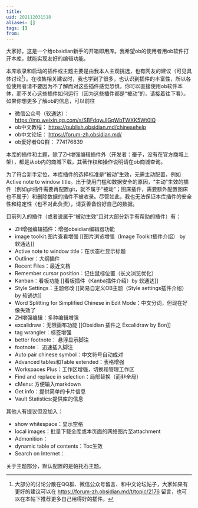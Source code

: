 ```yaml
---
title: 
uid: 202112031518
aliases: []
tags: []
from: 
---
```

大家好，这是一个给obsidian新手的开箱即用库。我希望ob的使用者用ob软件打开本库，就能实现友好的编辑功能。

本库收录和启动的插件或主题主要是由我本人主观挑选，也有网友的建议（可见具体讨论[^1]）。在收集相关建议时，我也学到了很多，也认识到插件的丰富性，所以各位使用者请不要因为不了解而对这些插件感觉恐惧，你可以直接使用ob软件本体，而不关心这些插件如何运行（因为这些插件都是“被动”的，请接着往下看）。如果你想更多了解ob的信息，可以前往
- 微信公众号（软通达）： https://mp.weixin.qq.com/s/SBFdqwJlGpWbTWXK5Wt0lQ
- ob中文教程： https://publish.obsidian.md/chinesehelp
- ob中文论坛： https://forum-zh.obsidian.md/
- ob爱好者QQ群： 774176839

本库的插件和主题，除了ZH增强编辑插件外（开发者：蚕子，没有在官方商城上架），都是从ob内的商城下载，其著作权和操作说明请在ob商城查询。

为了符合新手定位，本库插件的选择标准是“被动”生效，无需主动配置，例如Active note to window title。出于使用门槛和数据安全的原因，“主动”生效的插件（例如git插件需要再配置git，就不属于“被动”；图床插件，需要额外配置图床也不属于）和删除数据的插件不被收录。尽管如此，我也无法保证本库插件的安全性和稳定性（也不对此负责），请妥善备份好自己的数据。

目前列入的插件（或者说属于“被动生效”且对大部分新手有帮助的插件）有：
- ZH增强编辑插件：增强obsidian编辑器功能
- image toolkit:图片查看增强 [[图片浏览增强（Image Toolkit插件介绍） by 软通达]]
- Active note to window title：在状态栏显示标题 
- Outliner：大纲插件 
- Recent Files：最近文档
- Remember cursor position：记住鼠标位置（长文浏览优化）
- Kanban：看板功能 [[看板插件（Kanba插件介绍）by 软通达]]
- Style Settings：主题修改 [[简易自定义OB主题（Style settings插件介绍） by 软通达]]
- Word Splitting for Simplified Chinese in Edit Mode：中文分词，但现在好像失效了
- ZH增强编辑：多种编辑增强 
- excalidraw：无限画布功能 [[Obsidian 插件之 Excalidraw by Bon]]
- tag wrangler：标签增强
- better footnote： 悬浮显示脚注
- footnote： 迅速插入脚注
- Auto pair chinese symbol：中文符号自动成对
- Advanced tables和Table extended：表格增强 
- Workspaces Plus：工作区增强，切换和管理工作区
- Find and replace in selection：局部替换（而非全局）
- cMenu: 方便输入markdown
- Get info：提供简单的卡片信息
- Vault Statistics:提供库的信息

其他人有提议但没加入：
- show whitespace：显示空格
- local images：批量下载全库或本页面的网络图片至attachment
- Admonition：
- dynamic table of contents：Toc生效
- Search on Internet： 

关于主题部分，默认配置的是帕托石主题。

[^1]:大部分的讨论分散在QQ群、微信公众号留言、和中文论坛帖子，大家如果有更好的建议可以在 https://forum-zh.obsidian.md/t/topic/2176 留言，也可以在本帖下推荐更多自己用得好的插件。







